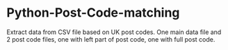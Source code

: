 Python-Post-Code-matching
=========================

Extract data from CSV file based on UK post codes. One main data file and 2 post code files, one with left part of post code, one with full post code.
